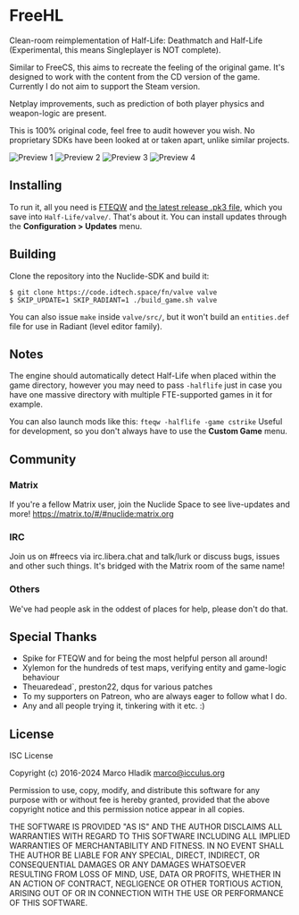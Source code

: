 # FreeHL
Clean-room reimplementation of Half-Life: Deathmatch and Half-Life (Experimental, this means Singleplayer is NOT complete).

Similar to FreeCS, this aims to recreate the feeling of the original game.
It's designed to work with the content from the CD version of the game.
Currently I do not aim to support the Steam version.

Netplay improvements, such as prediction of both player physics and weapon-logic
are present.

This is 100% original code, feel free to audit however you wish.
No proprietary SDKs have been looked at or taken apart, unlike similar projects.

![Preview 1](img/preview1.jpg)
![Preview 2](img/preview2.jpg)
![Preview 3](img/preview3.jpg)
![Preview 4](img/preview4.jpg)

## Installing 
To run it, all you need is [FTEQW](https://www.fteqw.org) and [the latest release .pk3 file](https://www.frag-net.com/pkgs/package_valve.pk3), which you save into `Half-Life/valve/`. That's about it. You can install updates through the **Configuration > Updates** menu.

## Building
Clone the repository into the Nuclide-SDK and build it:

```
$ git clone https://code.idtech.space/fn/valve valve
$ SKIP_UPDATE=1 SKIP_RADIANT=1 ./build_game.sh valve
```

You can also issue `make` inside `valve/src/`, but it won't build an `entities.def` file for use in Radiant (level editor family).

## Notes
The engine should automatically detect Half-Life when placed within the game directory, however you may need to pass `-halflife` just in case you have one massive directory with multiple FTE-supported games in it for example.

You can also launch mods like this: `fteqw -halflife -game cstrike`
Useful for development, so you don't always have to use the **Custom Game** menu.

## Community

### Matrix
If you're a fellow Matrix user, join the Nuclide Space to see live-updates and more!
https://matrix.to/#/#nuclide:matrix.org

### IRC
Join us on #freecs via irc.libera.chat and talk/lurk or discuss bugs, issues
and other such things. It's bridged with the Matrix room of the same name!

### Others
We've had people ask in the oddest of places for help, please don't do that.

## Special Thanks

- Spike for FTEQW and for being the most helpful person all around!
- Xylemon for the hundreds of test maps, verifying entity and game-logic behaviour
- Theuaredead`, preston22, dqus for various patches
- To my supporters on Patreon, who are always eager to follow what I do.
- Any and all people trying it, tinkering with it etc. :)

## License
ISC License

Copyright (c) 2016-2024 Marco Hladik <marco@icculus.org>

Permission to use, copy, modify, and distribute this software for any
purpose with or without fee is hereby granted, provided that the above
copyright notice and this permission notice appear in all copies.

THE SOFTWARE IS PROVIDED "AS IS" AND THE AUTHOR DISCLAIMS ALL WARRANTIES
WITH REGARD TO THIS SOFTWARE INCLUDING ALL IMPLIED WARRANTIES OF
MERCHANTABILITY AND FITNESS. IN NO EVENT SHALL THE AUTHOR BE LIABLE FOR
ANY SPECIAL, DIRECT, INDIRECT, OR CONSEQUENTIAL DAMAGES OR ANY DAMAGES
WHATSOEVER RESULTING FROM LOSS OF MIND, USE, DATA OR PROFITS, WHETHER
IN AN ACTION OF CONTRACT, NEGLIGENCE OR OTHER TORTIOUS ACTION, ARISING
OUT OF OR IN CONNECTION WITH THE USE OR PERFORMANCE OF THIS SOFTWARE.
